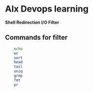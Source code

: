 # Alx Devops learning

**Shell Redirection I/O Filter**

## Commands for filter
```bash 
	echo
	wc
	sort
	head
	tail
	uniq
	grep
	fmt
	pr
```
